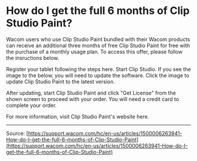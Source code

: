 # How do I get the full 6 months of Clip Studio Paint?

Wacom users who use Clip Studio Paint bundled with their Wacom products can receive an additional three months of free Clip Studio Paint for free with the purchase of a monthly usage plan. To access this offer, please follow the insructions below.

Register your tablet following the steps here.
Start Clip Studio. If you see the image to the below, you will need to update the software. Click the image to update Clip Studio Paint to the latest version.




After updating, start Clip Studio Paint and click "Get License" from the shown screen to proceed with your order. You will need a credit card to complete your order.


For more information, visit Clip Studio Paint's website here.

---
Source: [https://support.wacom.com/hc/en-us/articles/1500006263941-How-do-I-get-the-full-6-months-of-Clip-Studio-Paint](https://support.wacom.com/hc/en-us/articles/1500006263941-How-do-I-get-the-full-6-months-of-Clip-Studio-Paint)
